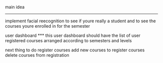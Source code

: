 main idea
*******

implement facial reecognition to see if youre really a student 
and to see the courses youre enrolled in for the semester

user dashboard 
*** this user dashboard should have the list of user registered courses arranged according to semesters and levels

next thing to do
register courses
add new courses to register courses
delete courses from registration
